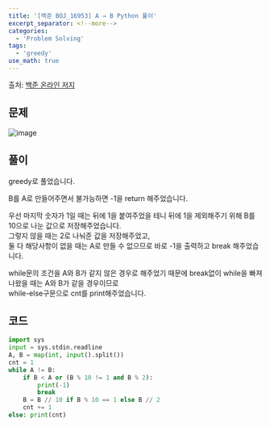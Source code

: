 ```yaml
---
title: '[백준 BOJ_16953] A → B Python 풀이'
excerpt_separator: <!--more-->
categories:
  - 'Problem Solving'
tags:
  - 'greedy'
use_math: true
---
```


출처: [백준 온라인 저지](https://www.acmicpc.net/problem/16953)

## 문제

![image](https://user-images.githubusercontent.com/59808674/170268870-9eefc22f-ba66-4ee3-a4fa-72887a8d1da7.png)

## 풀이

greedy로 풀었습니다.

B를 A로 만들어주면서 불가능하면 -1을 return 해주었습니다.

우선 마지막 숫자가 1일 때는 뒤에 1을 붙여주었을 테니 뒤에 1을 제외해주기 위해 B를 10으로 나눈 값으로 저장해주었습니다.  
그렇지 않을 때는 2로 나눠준 값을 저장해주었고,  
둘 다 해당사항이 없을 때는 A로 만들 수 없으므로 바로 -1을 출력하고 break 해주었습니다.

while문의 조건을 A와 B가 같지 않은 경우로 해주었기 때문에 break없이 while을 빠져나왔을 때는 A와 B가 같을 경우이므로  
while-else구문으로 cnt를 print해주었습니다.

## 코드

```python
import sys
input = sys.stdin.readline
A, B = map(int, input().split())
cnt = 1
while A != B:
    if B < A or (B % 10 != 1 and B % 2):
        print(-1)
        break
    B = B // 10 if B % 10 == 1 else B // 2
    cnt += 1
else: print(cnt)
```
